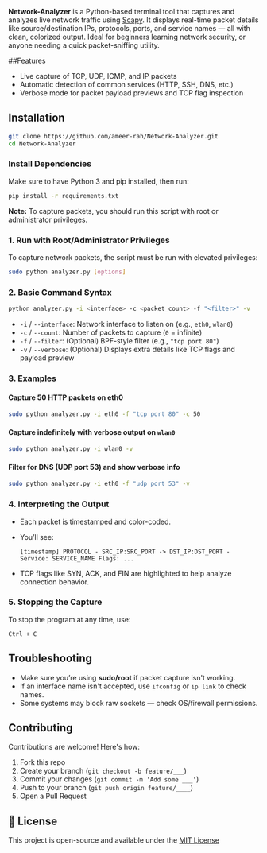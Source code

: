 **Network-Analyzer** is a Python-based terminal tool that captures and analyzes live network traffic using [Scapy](https://scapy.net/). It displays real-time packet details like source/destination IPs, protocols, ports, and service names — all with clean, colorized output. Ideal for beginners learning network security, or anyone needing a quick packet-sniffing utility.

##Features

- Live capture of TCP, UDP, ICMP, and IP packets
- Automatic detection of common services (HTTP, SSH, DNS, etc.)
- Verbose mode for packet payload previews and TCP flag inspection


## Installation
```bash
git clone https://github.com/ameer-rah/Network-Analyzer.git
cd Network-Analyzer
````

### Install Dependencies
Make sure to have Python 3 and pip installed, then run:
```bash
pip install -r requirements.txt
```

**Note:** To capture packets, you should run this script with root or administrator privileges.

### 1. Run with Root/Administrator Privileges
To capture network packets, the script must be run with elevated privileges:

```bash
sudo python analyzer.py [options]
```

### 2. Basic Command Syntax
```bash
python analyzer.py -i <interface> -c <packet_count> -f "<filter>" -v
```

* `-i` / `--interface`: Network interface to listen on (e.g., `eth0`, `wlan0`)
* `-c` / `--count`: Number of packets to capture (`0` = infinite)
* `-f` / `--filter`: (Optional) BPF-style filter (e.g., `"tcp port 80"`)
* `-v` / `--verbose`: (Optional) Displays extra details like TCP flags and payload preview

### 3. Examples

#### Capture 50 HTTP packets on eth0

```bash
sudo python analyzer.py -i eth0 -f "tcp port 80" -c 50
```

#### Capture indefinitely with verbose output on `wlan0`

```bash
sudo python analyzer.py -i wlan0 -v
```

#### Filter for DNS (UDP port 53) and show verbose info

```bash
sudo python analyzer.py -i eth0 -f "udp port 53" -v
```

### 4. Interpreting the Output
* Each packet is timestamped and color-coded.
* You’ll see:

  ```
  [timestamp] PROTOCOL - SRC_IP:SRC_PORT -> DST_IP:DST_PORT - Service: SERVICE_NAME Flags: ...
  ```
* TCP flags like SYN, ACK, and FIN are highlighted to help analyze connection behavior.

### 5. Stopping the Capture

To stop the program at any time, use:

```
Ctrl + C
```

## Troubleshooting

* Make sure you’re using **sudo/root** if packet capture isn't working.
* If an interface name isn't accepted, use `ifconfig` or `ip link` to check names.
* Some systems may block raw sockets — check OS/firewall permissions.

## Contributing

Contributions are welcome! Here's how:

1. Fork this repo
2. Create your branch (`git checkout -b feature/___`)
3. Commit your changes (`git commit -m 'Add some ___'`)
4. Push to your branch (`git push origin feature/____`)
5. Open a Pull Request 

## 📄 License
This project is open-source and available under the [MIT License](LICENSE)
